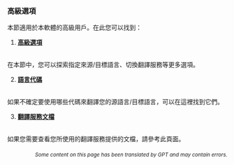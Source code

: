 ### 高級選項

本節適用於本軟體的高級用戶。在此您可以找到：

1. [**高級選項**](./advanced.md)
<br>
在本節中，您可以探索指定來源/目標語言、切換翻譯服務等更多選項。

2. [**語言代碼**](./Language-Codes.md)
<br>
如果不確定要使用哪些代碼來翻譯您的源語言/目標語言，可以在這裡找到它們。

3. [**翻譯服務文檔**](./Documentation-of-Translation-Services.md)
<br>
如果您需要查看您所使用的翻譯服務提供的文檔，請參考此頁面。

<div align="right"> 
<h6><small>Some content on this page has been translated by GPT and may contain errors.</small></h6>